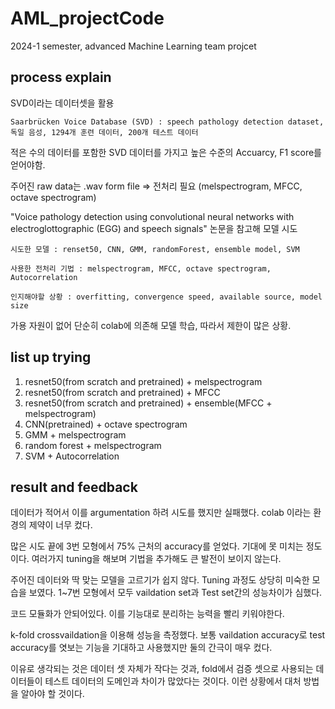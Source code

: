 # AML_projectCode
2024-1 semester, advanced Machine Learning team projcet


## process explain

SVD이라는 데이터셋을 활용

    Saarbrücken Voice Database (SVD) : speech pathology detection dataset, 독일 음성, 1294개 훈련 데이터, 200개 테스트 데이터

적은 수의 데이터를 포함한 SVD 데이터를 가지고 높은 수준의 Accuarcy, F1 score를 얻어야함.


주어진 raw data는 .wav form file  =>  전처리 필요 (melspectrogram, MFCC, octave spectrogram)

"Voice pathology detection using convolutional neural networks with electroglottographic (EGG) and speech signals" 논문을 참고해 모델 시도

    시도한 모델 : renset50, CNN, GMM, randomForest, ensemble model, SVM

    사용한 전처리 기법 : melspectrogram, MFCC, octave spectrogram, Autocorrelation
    
    인지해야할 상황 : overfitting, convergence speed, available source, model size

가용 자원이 없어 단순히 colab에 의존해 모델 학습, 따라서 제한이 많은 상황.


## list up trying

1. resnet50(from scratch and pretrained) + melspectrogram
2. resnet50(from scratch and pretrained) + MFCC
3. resnet50(from scratch and pretrained) + ensemble(MFCC + melspectrogram)
4. CNN(pretrained) + octave spectrogram
5. GMM + melspectrogram
6. random forest + melspectrogram
7. SVM + Autocorrelation


## result and feedback

데이터가 적어서 이를 argumentation 하려 시도를 했지만 실패했다. colab 이라는 환경의 제약이 너무 컸다.

많은 시도 끝에 3번 모형에서 75% 근처의 accuracy를 얻었다. 기대에 못 미치는 정도이다. 여러가지 tuning을 해보며 기법을 추가해도 큰 발전이 보이지 않는다.

주어진 데이터와 딱 맞는 모델을 고르기가 쉽지 않다. Tuning 과정도 상당히 미숙한 모습을 보였다. 1~7번 모형에서 모두 vaildation set과 Test set간의 성능차이가 심했다.

코드 모듈화가 안되어있다. 이를 기능대로 분리하는 능력을 빨리 키워야한다.

k-fold crossvaildation을 이용해 성능을 측정했다. 보통 vaildation accuracy로 test accuracy를 엿보는 기능을 기대하고 사용했지만 둘의 간극이 매우 컸다. 

이유로 생각되는 것은 데이터 셋 자체가 작다는 것과, fold에서 검증 셋으로 사용되는 데이터들이 테스트 데이터의 도메인과 차이가 많았다는 것이다. 이런 상황에서 대처 방법을 알아야 할 것이다.


